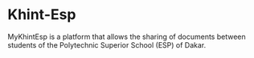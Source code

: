 # Khint-Esp
  MyKhintEsp is a platform that allows the sharing of documents between students of the Polytechnic Superior School (ESP) of Dakar.

